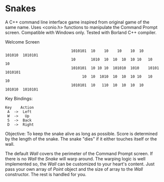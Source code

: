 # Snakes
A C++ command line interface game inspired from original game of the same name. Uses <conio.h> functions to manipulate the Command Prompt screen. Compatible with Windows only. Tested with Borland C++ compiler.

Welcome Screen
```
                              1010101  10    10    10    10  10  101010  1010101
                              10       1010  10  10  10  10 10   10      10 
                              1010101  10 10 10  101010  1010    10101   1010101
                                   10  10  1010  10  10  10 10   10           10
                              1010101  10   110  10  10  10  10  101010  1010101
```

Key Bindings:
```
Key    Action
 A  ->  Left
 W  ->   Up
 S  ->  Back
 D  ->  Right
 ```
 
Objective: To keep the snake alive as long as possible. Score is determined by the length of the snake. The snake "dies" if it either touches itself or the wall.

The default *Wall* covers the perimeter of the Command Prompt screen. If there is no *Wall* the *Snake* will warp around. The warping logic is well implemented so, the *Wall* can be customized to your heart's content. Just pass your own array of *Point* object and the size of array to the *Wall* constructor. The rest is handled for you.
